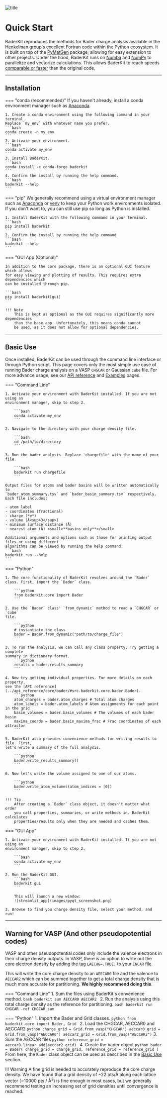 ![title](images/full_title.svg)

# Quick Start

BaderKit reproduces the methods for Bader charge analysis available in the 
[Henkelman group's](https://theory.cm.utexas.edu/henkelman/code/bader/) excellent 
Fortran code within the Python ecosystem. It is built on
top of the [PyMatGen](https://pymatgen.org/) package, allowing for
easy extension to other projects. Under the hood, BaderKit runs on [Numba](https://numba.pydata.org/numba-doc/dev/index.html) 
and [NumPy](https://numpy.org/doc/stable/index.html) to parallelize and vectorize
calculations. This allows BaderKit to reach speeds [comparable or faster](/baderkit/implementation/#__tabbed_2_1)
than the original code.

---

## Installation

=== "conda (recommended)"
    If you haven't already, install a conda environment manager such as [Anaconda](https://www.anaconda.com/download).
    
    1. Create a conda environment using the following command in your terminal.
    Replace `my_env` with whatever name you prefer.
    ```bash
    conda create -n my_env
    ```
    2. Activate your environment.
    ```bash
    conda activate my_env
    ```
    3. Install BaderKit.
    ```bash
    conda install -c conda-forge baderkit
    ```
    4. Confirm the install by running the help command.
    ```bash
    baderkit --help
    ```

=== "pip"
    We generally recommend using a virtual environment manager such as
    [Anaconda](https://www.anaconda.com/download) or [venv](https://docs.python.org/3/library/venv.html)
    to keep your Python work environments isolated. If you don't want to,
    you can still use pip so long as Python is installed.
    
    1. Install BaderKit with the following command in your terminal.
    ```bash
    pip install baderkit
    ```
    2. Confirm the install by running the help command
    ```bash
    baderkit --help
    ```
        
=== "GUI App (Optional)"

    In addition to the core package, there is an optional GUI feature which allows
    for easy viewing and plotting of results. This requires extra dependencies which
    can be installed through pip.
    
    ```bash
    pip install baderkit[gui]
    ```
    
    !!! Note
        This is kept as optional as the GUI requires significantly more dependencies
        than the base app. Unfortunately, this means conda cannot
        be used, as it does not allow for optional dependencies.

---

## Basic Use

Once installed, BaderKit can be used through the command line interface or through
Python script. This page covers only the most simple use case of running 
Bader charge analysis on a VASP `CHGCAR` or Gaussian `cube` file. For more 
advance usage, see our [API reference](/baderkit/api_reference/core/bader) 
and [Examples](/baderkit/examples) pages.


=== "Command Line"

    1. Activate your environment with BaderKit installed. If you are not using an
    environment manager, skip to step 2.
    
        ```bash
        conda activate my_env
        ```
        
    2. Navigate to the directory with your charge density file.
    
        ```bash
        cd /path/to/directory
        ```
    
    3. Run the bader analysis. Replace 'chargefile' with the name of your file.
    
        ```bash
        baderkit run chargefile
        ```
    
    Output files for atoms and bader basins will be written automatically to 
    `bader_atom_summary.tsv` and `bader_basin_summary.tsv` respectively. Each file includes:

    - atom label
    - coordinates (fractional) 
    - charge (*e*) 
    - volume (Å<sup>3</sup>)
    - minimum surface distance (Å)
    - nearest atom (Å) <small>**basins only**</small>
    
    Additional arguments and options such as those for printing output files or using different 
    algorithms can be viewed by running the help command.
    ```bash
    baderkit run --help
    ```

=== "Python"
    
    1. The core functionality of BaderKit revolves around the `Bader` class. First, import the `Bader` class.
    
        ```python
        from baderkit.core import Bader
        ```
    
    2. Use the `Bader` class' `from_dynamic` method to read a `CHGCAR` or `cube`
    file.
    
        ```python
        # instantiate the class
        bader = Bader.from_dynamic("path/to/charge_file")
        ```
    
    3. To run the analysis, we can call any class property. Try getting a complete
    summary in dictionary format.
        ```python
        results = bader.results_summary
        ```
    
    4. Now try getting individual properties. For more details on each property,
    see the [API reference](../api_reference/core/bader/#src.baderkit.core.bader.Bader).
        ```python
        atom_charges = bader.atom_charges # Total atom charges
        atom_labels = bader.atom_labels # Atom assignments for each point in the grid
        basin_volumes = bader.basin_volumes # The volumes of each bader basin
        maxima_coords = bader.basin_maxima_frac # Frac coordinates of each attractor
        ```
    
    5. BaderKit also provides convenience methods for writing results to file. First,
    let's write a summary of the full analysis.
    
        ```python
        bader.write_results_summary()
        ```
    
    6. Now let's write the volume assigned to one of our atoms.
    
        ```python
        bader.write_atom_volumes(atom_indices = [0])
        ```
    
    !!! Tip
        After creating a `Bader` class object, it doesn't matter what order
        you call properties, summaries, or write methods in. BaderKit calculates
        properties/results only when they are needed and caches them.

=== "GUI App"

    1. Activate your environment with BaderKit installed. If you are not using an
    environment manager, skip to step 2.
    
        ```bash
        conda activate my_env
        ```
    
    2. Run the BaderKit GUI.
        ```bash
        baderkit gui
        ```
        
        This will launch a new window:
        ![streamlit_app](images/pyqt_screenshot.png)

    3. Browse to find you charge density file, select your method, and run!

---

## Warning for VASP (And other pseudopotential codes)

VASP and other pseudopotential codes only include the valence electrons
in their charge density outputs. In VASP, there is an option to write out the
core electron density by adding the tag `LAECHG=.TRUE.` to your `INCAR` file.

This will write the core charge density to an `AEECAR0` file and the valence 
to `AECCAR2` which can be summed together to get a total charge density that
is much more accurate for partitioning. **We highly recommend doing this**.

=== "Command Line"
    1. Sum the files using BaderKit's convenience method.
    ```bash
    baderkit sum AECCAR0 AECCAR2
    ```
    2. Run the analysis using this total charge density as the reference for
    partitioning.
    ```bash
    baderkit run CHGCAR -ref CHGCAR_sum
    ```
    
=== "Python"
    1. Import the Bader and Grid classes.
    ```python
    from baderkit.core import Bader, Grid
    ```
    2. Load the CHGCAR, AECCAR0 and AECCAR2
    ``` python
    charge_grid = Grid.from_vasp("CHGCAR")
    aeccar0_grid = Grid.from_vasp("AECCAR0")
    aeccar2_grid = Grid.from_vasp("AECCAR2")
    ```
    3. Sum the AECCAR files
    ```python
    reference_grid = aeccar0.linear_add(aeccar2_grid)
    ```
    4. Create the bader object
    ```python
    bader = Bader(
        charge_grid = charge_grid,
        reference_grid = reference_grid
        )
    ```
    From here, the `Bader` class object can be used as described in the [Basic Use](/baderkit/#__tabbed_2_2)
    section.

!!! Warning
    A fine grid is needed to accurately reproduce the core charge density. We
    have found that a grid density of ~22 pts/Å along each lattice vector (~10000 pts / Å<sup>3</sup>) is
    fine enough in most cases, but we generally recommend testing an
    increasing set of grid densities until convergence is reached.
